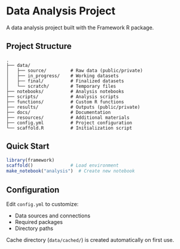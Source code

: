 # Data Analysis Project

A data analysis project built with the Framework R package.

## Project Structure

```
.
├── data/
│   ├── source/         # Raw data (public/private)
│   ├── in_progress/    # Working datasets
│   ├── final/          # Finalized datasets
│   └── scratch/        # Temporary files
├── notebooks/          # Analysis notebooks
├── scripts/            # Analysis scripts
├── functions/          # Custom R functions
├── results/            # Outputs (public/private)
├── docs/               # Documentation
├── resources/          # Additional materials
├── config.yml          # Project configuration
└── scaffold.R          # Initialization script
```

## Quick Start

```r
library(framework)
scaffold()              # Load environment
make_notebook("analysis")  # Create new notebook
```

## Configuration

Edit `config.yml` to customize:
- Data sources and connections
- Required packages
- Directory paths

Cache directory (`data/cached/`) is created automatically on first use.
